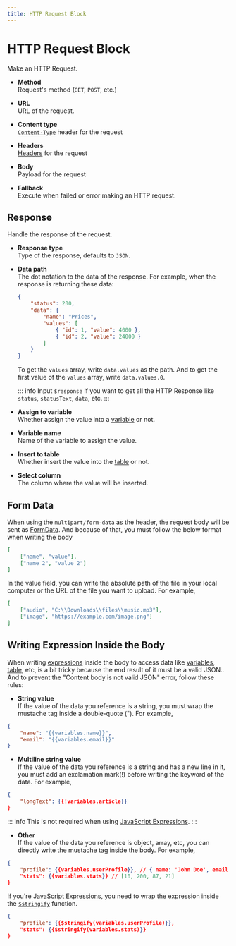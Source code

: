 ```yaml
---
title: HTTP Request Block
---
```


# HTTP Request Block

Make an HTTP Request.

- **Method**	<br>
	Request's method (`GET`, `POST`, etc.)

- **URL** <br>
	URL of the request.

- **Content type** <br>
	[`Content-Type`](https://developer.mozilla.org/en-US/docs/Web/HTTP/Headers/Content-Type) header for the request

- **Headers** <br>
	[Headers](https://developer.mozilla.org/en-US/docs/Web/HTTP/Headers) for the request

- **Body** <br>
	Payload for the request

- **Fallback** <br>
	Execute when failed or error making an HTTP request.

## Response
Handle the response of the request.

- **Response type** <br>
	Type of the response, defaults to `JSON`.

- **Data path** <br>
	The dot notation to the data of the response. For example, when the response is returning these data:
	```json
	{
		"status": 200,
		"data": {
			"name": "Prices",
			"values": [
				{ "id": 1, "value": 4000 },
				{ "id": 2, "value": 24000 }
			]
		}
	}
	```
	To get the `values` array, write `data.values` as the path. And to get the first value of the `values` array, write `data.values.0`.

	::: info
	Input `$response` if you want to get all the HTTP Response like `status`, `statusText`, `data`, etc.
	:::

- **Assign to variable** <br>
	Whether assign the value into a [variable](../workflow/variables.md) or not.

- **Variable name** <br>
	Name of the variable to assign the value.

- **Insert to table** <br>
	Whether insert the value into the [table](../workflow/table.md) or not.

- **Select column** <br>
	The column where the value will be inserted.

## Form Data
When using the `multipart/form-data` as the header, the request body will be sent as [FormData](https://developer.mozilla.org/en-US/docs/Web/API/FormData). And because of that, you must follow the below format when writing the body

```json
[
	["name", "value"],
	["name 2", "value 2"]
]
```

In the value field, you can write the absolute path of the file in your local computer or the URL of the file you want to upload. For example,
```json
[
	["audio", "C:\\Downloads\\files\\music.mp3"],
	["image", "https://example.com/image.png"]
]
```

## Writing Expression Inside the Body
When writing [expressions](../workflow/expressions.md) inside the body to access data like [variables](../workflow/variables.md), [table](../workflow/table.md), etc, is a bit tricky because the end result of it must be a valid JSON.. And to prevent the "Content body is not valid JSON" error, follow these rules:

- **String value** <br />
If the value of the data you reference is a string, you must wrap the mustache tag inside a double-quote ("). For example,
```json
{
	"name": "{{variables.name}}",
	"email": "{{variables.email}}"
}
```

- **Multiline string value** <br />
If the value of the data you reference is a string and has a new line in it, you must add an exclamation mark(!) before writing the keyword of the data. For example,
```json
{
	"longText": {{!variables.article}}
}
```
::: info
This is not required when using [JavaScript Expressions](../workflow/expressions.md#javascript-expressions).
:::

- **Other** <br />
If the value of the data you reference is object, array, etc, you can directly write the mustache tag inside the body. For example,
```json
{
	"profile": {{variables.userProfile}}, // { name: 'John Doe', email: 'john@example.com' }
	"stats": {{variables.stats}} // [10, 200, 87, 21]
}
```
If you're [JavaScript Expressions](../workflow/expressions.md#javascript-expressions), you need to wrap the expression inside the [`$stringify`](../workflow/expressions.md#stringifyvalue) function.

```json
{
	"profile": {{$stringify(variables.userProfile)}},
	"stats": {{$stringify(variables.stats)}}
}
```